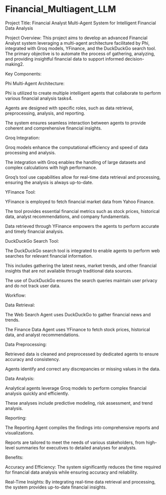 # Financial_Multiagent_LLM

Project Title: Financial Analyst Multi-Agent System for Intelligent Financial Data Analysis

Project Overview: This project aims to develop an advanced Financial Analyst system leveraging a multi-agent architecture facilitated by Phi, integrated with Groq models, YFinance, and the DuckDuckGo search tool. The primary objective is to automate the process of gathering, analyzing, and providing insightful financial data to support informed decision-making2.

Key Components:

Phi Multi-Agent Architecture:

Phi is utilized to create multiple intelligent agents that collaborate to perform various financial analysis tasks4.

Agents are designed with specific roles, such as data retrieval, preprocessing, analysis, and reporting.

The system ensures seamless interaction between agents to provide coherent and comprehensive financial insights.

Groq Integration:

Groq models enhance the computational efficiency and speed of data processing and analysis.

The integration with Groq enables the handling of large datasets and complex calculations with high performance.

Groq’s tool use capabilities allow for real-time data retrieval and processing, ensuring the analysis is always up-to-date.

YFinance Tool:

YFinance is employed to fetch financial market data from Yahoo Finance.

The tool provides essential financial metrics such as stock prices, historical data, analyst recommendations, and company fundamentals.

Data retrieved through YFinance empowers the agents to perform accurate and timely financial analysis.

DuckDuckGo Search Tool:

The DuckDuckGo search tool is integrated to enable agents to perform web searches for relevant financial information.

This includes gathering the latest news, market trends, and other financial insights that are not available through traditional data sources.

The use of DuckDuckGo ensures the search queries maintain user privacy and do not track user data.

Workflow:

Data Retrieval:

The Web Search Agent uses DuckDuckGo to gather financial news and trends.

The Finance Data Agent uses YFinance to fetch stock prices, historical data, and analyst recommendations.

Data Preprocessing:

Retrieved data is cleaned and preprocessed by dedicated agents to ensure accuracy and consistency.

Agents identify and correct any discrepancies or missing values in the data.

Data Analysis:

Analytical agents leverage Groq models to perform complex financial analysis quickly and efficiently.

These analyses include predictive modeling, risk assessment, and trend analysis.

Reporting:

The Reporting Agent compiles the findings into comprehensive reports and visualizations.

Reports are tailored to meet the needs of various stakeholders, from high-level summaries for executives to detailed analyses for analysts.

Benefits:

Accuracy and Efficiency: The system significantly reduces the time required for financial data analysis while ensuring accuracy and reliability.

Real-Time Insights: By integrating real-time data retrieval and processing, the system provides up-to-date financial insights.
